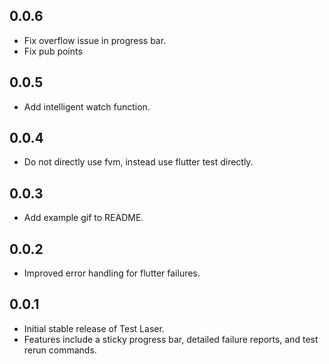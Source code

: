 ## 0.0.6
- Fix overflow issue in progress bar.
- Fix pub points

## 0.0.5
- Add intelligent watch function.

## 0.0.4
- Do not directly use fvm, instead use flutter test directly.

## 0.0.3
- Add example gif to README.

## 0.0.2
- Improved error handling for flutter failures.

## 0.0.1

- Initial stable release of Test Laser.
- Features include a sticky progress bar, detailed failure reports, and test rerun commands.
